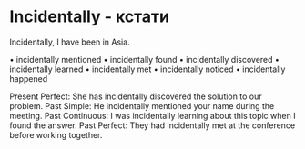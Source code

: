 # Incidentally - кстати


Incidentally, I have been in Asia.

• incidentally mentioned
• incidentally found
• incidentally discovered
• incidentally learned
• incidentally met
• incidentally noticed
• incidentally happened

Present Perfect: She has incidentally discovered the solution to our problem.
Past Simple: He incidentally mentioned your name during the meeting.
Past Continuous: I was incidentally learning about this topic when I found the answer.
Past Perfect: They had incidentally met at the conference before working together.